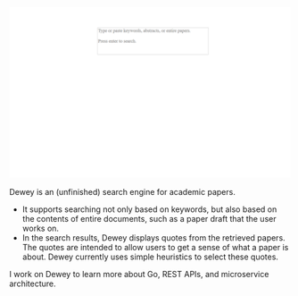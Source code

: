 ![A GIF of the Dewey search engine](web_demo.gif)

Dewey is an (unfinished) search engine for academic papers. 
* It supports searching not only based on keywords, but also based on the contents of entire documents, such as a paper draft that the user works on.
* In the search results, Dewey displays quotes from the retrieved papers. The quotes are intended to allow users to get a sense of what a paper is about. Dewey currently uses simple heuristics to select these quotes. 

I work on Dewey to learn more about Go, REST APIs, and microservice architecture. 